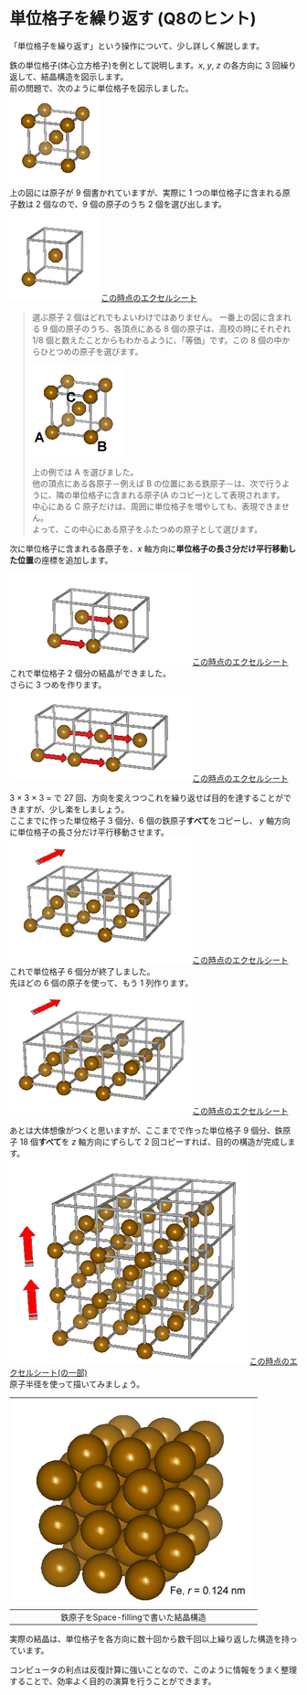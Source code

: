 # 単位格子を繰り返す (Q8のヒント)

「単位格子を繰り返す」という操作について、少し詳しく解説します。

鉄の単位格子(体心立方格子)を例として説明します。*x*, *y*, *z* の各方向に 3 回繰り返して、結晶構造を図示します。  
前の問題で、次のように単位格子を図示しました。  
<img class="alignnone size-full wp-image-3325" title="rep0" src="/img//rep0.png" alt="" width="160" height="160" />  
上の図には原子が 9 個書かれていますが、実際に 1 つの単位格子に含まれる原子数は 2 個なので、9 個の原子のうち 2 個を選び出します。  
<img class="alignnone size-full wp-image-3326" title="rep1" src="/img//rep1.png" alt="" width="160" height="160" /><a href="Q8-2.md">この時点のエクセルシート</a>  

>選ぶ原子 2 個はどれでもよいわけではありません。
>一番上の図に含まれる 9 個の原子のうち、各頂点にある 8 個の原子は、高校の時にそれぞれ 1/8 個と数えたことからもわかるように、「等価」です。この 8 個の中からひとつめの原子を選びます。  
>
><img class="alignnone size-full wp-image-3336" title="rep0-1" src="/img/rep0-1.png" alt="" width="160" height="160" />
>
>上の例では A を選びました。  
>他の頂点にある各原子－例えば B の位置にある鉄原子－は、次で行うように、隣の単位格子に含まれる原子(A のコピー)として表現されます。  
>中心にある C 原子だけは、周囲に単位格子を増やしても、表現できません。  
>よって、この中心にある原子をふたつめの原子として選びます。

次に単位格子に含まれる各原子を、*x* 軸方向に**単位格子の長さ分だけ平行移動した位置**の座標を追加します。

<img class="alignnone size-full wp-image-3337" title="rep2" src="/img/rep21.png" alt="" width="320" height="160" /><a title="問題 8 のヒント(2)" href="Q8-3.md">この時点のエクセルシート</a>  
これで単位格子 2 個分の結晶ができました。  
さらに 3 つめを作ります。  
<a href="/img/q8-nn3.png"><img class="alignnone size-full wp-image-3338" title="rep3" src="/img/rep3.png" alt="" width="320" height="160" />この時点のエクセルシート</a>  

3 × 3 × 3 = で 27 回、方向を変えつつこれを繰り返せば目的を達することができますが、少し楽をしましょう。  
ここまでに作った単位格子 3 個分、6 個の鉄原子**すべて**をコピーし、 *y* 軸方向に単位格子の長さ分だけ平行移動させます。  
<a href="Q8-4.md"><img class="alignnone size-full wp-image-3352" title="rep6" src="/img//rep6.png" alt="" width="320" height="220" />この時点のエクセルシート</a>  
これで単位格子 6 個分が終了しました。  
先ほどの 6 個の原子を使って、もう 1 列作ります。  
<img class="alignnone size-full wp-image-3350" title="rep9" src="/img/rep9.png" alt="" width="320" height="220" /><a href="/img/q8-nn5.png">この時点のエクセルシート</a>  

あとは大体想像がつくと思いますが、ここまでで作った単位格子 9 個分、鉄原子 18 個**すべて**を *z* 軸方向にずらして 2 回コピーすれば、目的の構造が完成します。  
<img class="alignnone size-full wp-image-3348" title="rep27" src="/img//rep27.png" alt="" width="420" height="360" /><a href="/img/q8-nn6.png">この時点のエクセルシート(の一部)</a>  
原子半径を使って描いてみましょう。  

|<img class="size-full wp-image-3354" title="rep27-Fe" src="/img/rep27-Fe.png" alt="" width="420" height="360" />|
|:---:|
|鉄原子をSpace-fillingで書いた結晶構造|

実際の結晶は、単位格子を各方向に数十回から数千回以上繰り返した構造を持っています。  

コンピュータの利点は反復計算に強いことなので、このように情報をうまく整理することで、効率よく目的の演算を行うことができます。  
